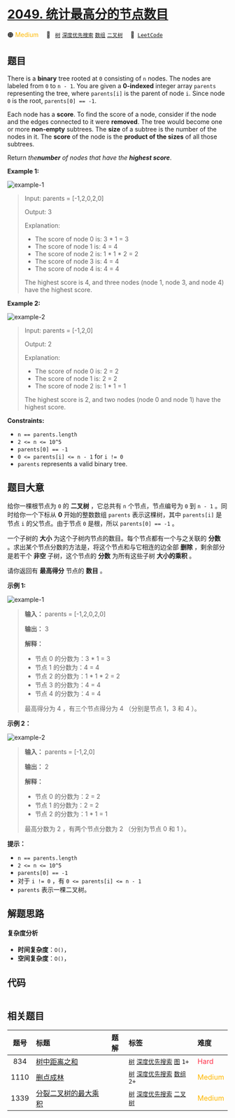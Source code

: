 # [2049. 统计最高分的节点数目](https://leetcode.com/problems/count-nodes-with-the-highest-score)

🟠 <font color=#ffb800>Medium</font>&emsp; 🔖&ensp; [`树`](/tag/tree.md) [`深度优先搜索`](/tag/depth-first-search.md) [`数组`](/tag/array.md) [`二叉树`](/tag/binary-tree.md)&emsp; 🔗&ensp;[`LeetCode`](https://leetcode.com/problems/count-nodes-with-the-highest-score)

## 题目

There is a **binary** tree rooted at `0` consisting of `n` nodes. The nodes
are labeled from `0` to `n - 1`. You are given a **0-indexed** integer array
`parents` representing the tree, where `parents[i]` is the parent of node `i`.
Since node `0` is the root, `parents[0] == -1`.

Each node has a **score**. To find the score of a node, consider if the node
and the edges connected to it were **removed**. The tree would become one or
more **non-empty** subtrees. The **size** of a subtree is the number of the
nodes in it. The **score** of the node is the **product of the sizes** of all
those subtrees.

Return _the**number** of nodes that have the **highest score**_.



**Example 1:**

![example-1](https://assets.leetcode.com/uploads/2021/10/03/example-1.png)

> Input: parents = [-1,2,0,2,0]
> 
> Output: 3
> 
> Explanation:
> - The score of node 0 is: 3 * 1 = 3
> - The score of node 1 is: 4 = 4
> - The score of node 2 is: 1 * 1 * 2 = 2
> - The score of node 3 is: 4 = 4
> - The score of node 4 is: 4 = 4
> 
> The highest score is 4, and three nodes (node 1, node 3, and node 4) have the highest score.

**Example 2:**

![example-2](https://assets.leetcode.com/uploads/2021/10/03/example-2.png)

> Input: parents = [-1,2,0]
> 
> Output: 2
> 
> Explanation:
> - The score of node 0 is: 2 = 2
> - The score of node 1 is: 2 = 2
> - The score of node 2 is: 1 * 1 = 1
> 
> The highest score is 2, and two nodes (node 0 and node 1) have the highest score.

**Constraints:**

  * `n == parents.length`
  * `2 <= n <= 10^5`
  * `parents[0] == -1`
  * `0 <= parents[i] <= n - 1` for `i != 0`
  * `parents` represents a valid binary tree.


## 题目大意

给你一棵根节点为 `0` 的 **二叉树**  ，它总共有 `n` 个节点，节点编号为 `0` 到 `n - 1` 。同时给你一个下标从 **0**
开始的整数数组 `parents` 表示这棵树，其中 `parents[i]` 是节点 `i` 的父节点。由于节点 `0` 是根，所以
`parents[0] == -1` 。

一个子树的 **大小**  为这个子树内节点的数目。每个节点都有一个与之关联的 **分数**  。求出某个节点分数的方法是，将这个节点和与它相连的边全部
**删除**  ，剩余部分是若干个 **非空**  子树，这个节点的 **分数**  为所有这些子树 **大小的乘积**  。

请你返回有 **最高得分**  节点的 **数目**  。



**示例  1:**

![example-1](https://assets.leetcode.com/uploads/2021/10/03/example-1.png)

> 
> 
> 
> 
> 
> **输入：** parents = [-1,2,0,2,0]
> 
> **输出：** 3
> 
> **解释：**
> - 节点 0 的分数为：3 * 1 = 3
> - 节点 1 的分数为：4 = 4
> - 节点 2 的分数为：1 * 1 * 2 = 2
> - 节点 3 的分数为：4 = 4
> - 节点 4 的分数为：4 = 4
> 
> 最高得分为 4 ，有三个节点得分为 4 （分别是节点 1，3 和 4 ）。
> 
> 

**示例 2：**

![example-2](https://assets.leetcode.com/uploads/2021/10/03/example-2.png)

> 
> 
> 
> 
> 
> **输入：** parents = [-1,2,0]
> 
> **输出：** 2
> 
> **解释：**
> - 节点 0 的分数为：2 = 2
> - 节点 1 的分数为：2 = 2
> - 节点 2 的分数为：1 * 1 = 1
> 
> 最高分数为 2 ，有两个节点分数为 2 （分别为节点 0 和 1 ）。
> 
> 



**提示：**

  * `n == parents.length`
  * `2 <= n <= 10^5`
  * `parents[0] == -1`
  * 对于 `i != 0` ，有 `0 <= parents[i] <= n - 1`
  * `parents` 表示一棵二叉树。


## 解题思路

#### 复杂度分析

- **时间复杂度**：`O()`，
- **空间复杂度**：`O()`，

## 代码

```javascript

```

## 相关题目

<!-- prettier-ignore -->
| 题号 | 标题 | 题解 | 标签 | 难度 |
| :------: | :------ | :------: | :------ | :------ |
| 834 | [树中距离之和](https://leetcode.com/problems/sum-of-distances-in-tree) |  |  [`树`](/tag/tree.md) [`深度优先搜索`](/tag/depth-first-search.md) [`图`](/tag/graph.md) `1+` | <font color=#ff334b>Hard</font> |
| 1110 | [删点成林](https://leetcode.com/problems/delete-nodes-and-return-forest) |  |  [`树`](/tag/tree.md) [`深度优先搜索`](/tag/depth-first-search.md) [`数组`](/tag/array.md) `2+` | <font color=#ffb800>Medium</font> |
| 1339 | [分裂二叉树的最大乘积](https://leetcode.com/problems/maximum-product-of-splitted-binary-tree) |  |  [`树`](/tag/tree.md) [`深度优先搜索`](/tag/depth-first-search.md) [`二叉树`](/tag/binary-tree.md) | <font color=#ffb800>Medium</font> |